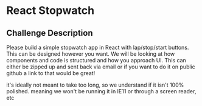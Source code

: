 # React Stopwatch

## Challenge Description

Please build a simple stopwatch app in React with lap/stop/start buttons. This can be designed however you want. We will be looking at how components and code is structured and how you approach UI. This can either be zipped up and sent back via email or if you want to do it on public github a link to that would be great!

it's ideally not meant to take too long, so we understand if it isn't 100% polished. meaning we won't be running it in IE11 or through a screen reader, etc
